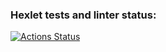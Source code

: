### Hexlet tests and linter status:
[![Actions Status](https://github.com/MaxSmirnov01/frontend-project-46/workflows/hexlet-check/badge.svg)](https://github.com/MaxSmirnov01/frontend-project-46/actions)